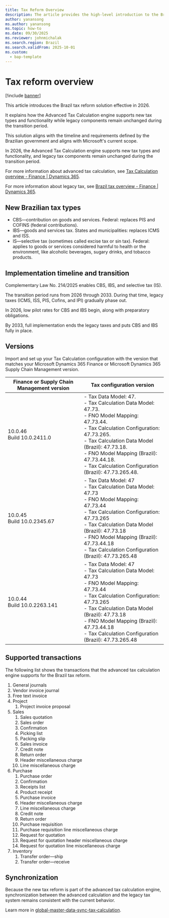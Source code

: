 ```yaml
---
title: Tax Reform Overview
description: The article provides the high-level introduction to the Brazil tax reform since 2026
author: yanansong
ms.author: yanansong
ms.topic: how-to
ms.date: 09/30/2025
ms.reviewer: johnmichalak
ms.search.region: Brazil
ms.search.validFrom: 2025-10-01
ms.custom: 
  - bap-template
---
```


# Tax reform overview

[!include [banner](../../includes/banner.md)]

This article introduces the Brazil tax reform solution effective in 2026.

It explains how the Advanced Tax Calculation engine supports new tax types and functionality while legacy components remain unchanged during the transition period.

This solution aligns with the timeline and requirements defined by the Brazilian government and aligns with Microsoft's current scope.

In 2026, the Advanced Tax Calculation engine supports new tax types and functionality, and legacy tax components remain unchanged during the transition period.

For more information about advanced tax calculation, see [Tax Calculation overview - Finance | Dynamics 365](/dynamics365/finance/localizations/global/global-tax-calcuation-service-overview?context=%2Fdynamics365%2Fcontext%2Ffinance).

For more information about legacy tax, see [Brazil tax overview - Finance | Dynamics 365](/dynamics365/finance/localizations/brazil/latam-bra-calculate-taxes).

## New Brazilian tax types
- CBS—contribution on goods and services. Federal: replaces PIS and COFINS (federal contributions).
- IBS—goods and services tax. States and municipalities: replaces ICMS and ISS.
- IS—selective tax (sometimes called excise tax or sin tax). Federal: applies to goods or services considered harmful to health or the environment, like alcoholic beverages, sugary drinks, and tobacco products.

## Implementation timeline and transition

Complementary Law No. 214/2025 enables CBS, IBS, and selective tax (IS). 

The transition period runs from 2026 through 2033. During that time, legacy taxes (ICMS, ISS, PIS, Cofins, and IPI) gradually phase out. 

In 2026, low pilot rates for CBS and IBS begin, along with preparatory obligations. 

By 2033, full implementation ends the legacy taxes and puts CBS and IBS fully in place.

## Versions
Import and set up your Tax Calculation configuration with the version that matches your Microsoft Dynamics 365 Finance or Microsoft Dynamics 365 Supply Chain Management version.

| Finance or Supply Chain Management version | Tax configuration version |
|--------------------------------------------|------------------------------------------|
| 10.0.46 <br> Build 10.0.2411.0             | - Tax Data Model: 47.                   <br>- Tax Calculation Data Model: 47.73. <br>- FNO Model Mapping: 47.73.44.         <br>- Tax Calculation Configuration: 47.73.265. <br>- Tax Calculation Data Model (Brazil): 47.73.18. <br>- FNO Model Mapping (Brazil): 47.73.44.18. <br>- Tax Calculation Configuration (Brazil): 47.73.265.48. |
| 10.0.45 <br> Build 10.0.2345.67            | - Tax Data Model: 47                    <br>- Tax Calculation Data Model: 47.73  <br>- FNO Model Mapping: 47.73.44         <br>- Tax Calculation Configuration: 47.73.265 <br>- Tax Calculation Data Model (Brazil): 47.73.18 <br>- FNO Model Mapping (Brazil): 47.73.44.18 <br>- Tax Calculation Configuration (Brazil): 47.73.265.48 |
| 10.0.44 <br> Build 10.0.2263.141           | - Tax Data Model: 47                    <br>- Tax Calculation Data Model: 47.73  <br>- FNO Model Mapping: 47.73.44         <br>- Tax Calculation Configuration: 47.73.265 <br>- Tax Calculation Data Model (Brazil): 47.73.18 <br>- FNO Model Mapping (Brazil): 47.73.44.18 <br>- Tax Calculation Configuration (Brazil): 47.73.265.48 |

## Supported transactions
The following list shows the transactions that the advanced tax calculation engine supports for the Brazil tax reform.

1. General journals
1. Vendor invoice journal
1. Free text invoice
1. Project
   1. Project invoice proposal
1. Sales
   1. Sales quotation
   1. Sales order
   1. Confirmation
   1. Picking list
   1. Packing slip
   1. Sales invoice
   1. Credit note
   1. Return order
   1. Header miscellaneous charge
   1. Line miscellaneous charge
1. Purchase
   1. Purchase order
   1. Confirmation
   1. Receipts list
   1. Product receipt
   1. Purchase invoice
   1. Header miscellaneous charge
   1. Line miscellaneous charge
   1. Credit note
   1. Return order
   1. Purchase requisition
   1. Purchase requisition line miscellaneous charge
   1. Request for quotation
   1. Request for quotation header miscellaneous charge
   1. Request for quotation line miscellaneous charge
1. Inventory
   1. Transfer order—ship
   1. Transfer order—receive

## Synchronization

Because the new tax reform is part of the advanced tax calculation engine, synchronization between the advanced calculation and the legacy tax system remains consistent with the current behavior.

Learn more in [global-master-data-sync-tax-calculation](../global/global-master-data-sync-tax-calculation-service-finance.md).


